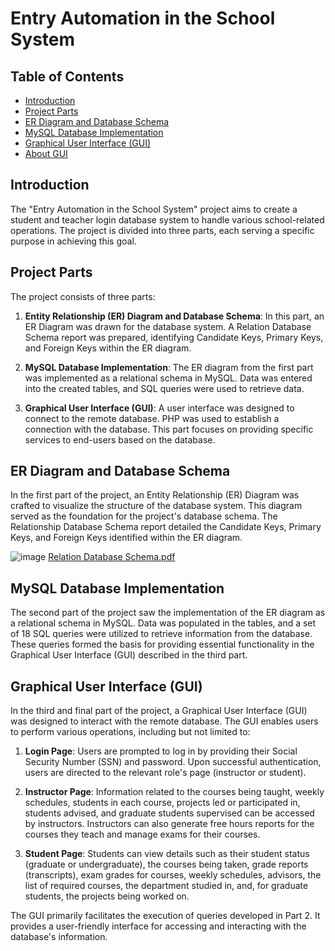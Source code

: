 # Entry Automation in the School System

## Table of Contents
- [Introduction](#introduction)
- [Project Parts](#project-parts)
- [ER Diagram and Database Schema](#er-diagram-and-database-schema)
- [MySQL Database Implementation](#mysql-database-implementation)
- [Graphical User Interface (GUI)](#graphical-user-interface-gui)
- [About GUI](#about-gui)

## Introduction

The "Entry Automation in the School System" project aims to create a student and teacher login database system to handle various school-related operations. The project is divided into three parts, each serving a specific purpose in achieving this goal.

## Project Parts

The project consists of three parts:

1. **Entity Relationship (ER) Diagram and Database Schema**: In this part, an ER Diagram was drawn for the database system. A Relation Database Schema report was prepared, identifying Candidate Keys, Primary Keys, and Foreign Keys within the ER diagram.

2. **MySQL Database Implementation**: The ER diagram from the first part was implemented as a relational schema in MySQL. Data was entered into the created tables, and SQL queries were used to retrieve data.
 
3. **Graphical User Interface (GUI)**: A user interface was designed to connect to the remote database. PHP was used to establish a connection with the database. This part focuses on providing specific services to end-users based on the database.

## ER Diagram and Database Schema

In the first part of the project, an Entity Relationship (ER) Diagram was crafted to visualize the structure of the database system. This diagram served as the foundation for the project's database schema. The Relationship Database Schema report detailed the Candidate Keys, Primary Keys, and Foreign Keys identified within the ER diagram.

![image](https://github.com/Nilhantopcu/Entry-Automation-in-the-School-System/assets/118310685/edfc9ec9-b988-421f-a79a-1ab95ff63882)
[Relation Database Schema.pdf](https://github.com/Nilhantopcu/Entry-Automation-in-the-School-System/files/13317873/Relation.Database.Schema.pdf)

## MySQL Database Implementation

The second part of the project saw the implementation of the ER diagram as a relational schema in MySQL. Data was populated in the tables, and a set of 18 SQL queries were utilized to retrieve information from the database. These queries formed the basis for providing essential functionality in the Graphical User Interface (GUI) described in the third part.

## Graphical User Interface (GUI)

In the third and final part of the project, a Graphical User Interface (GUI) was designed to interact with the remote database. The GUI enables users to perform various operations, including but not limited to:

1. **Login Page**: Users are prompted to log in by providing their Social Security Number (SSN) and password. Upon successful authentication, users are directed to the relevant role's page (instructor or student).

2. **Instructor Page**: Information related to the courses being taught, weekly schedules, students in each course, projects led or participated in, students advised, and graduate students supervised can be accessed by instructors. Instructors can also generate free hours reports for the courses they teach and manage exams for their courses.

3. **Student Page**: Students can view details such as their student status (graduate or undergraduate), the courses being taken, grade reports (transcripts), exam grades for courses, weekly schedules, advisors, the list of required courses, the department studied in, and, for graduate students, the projects being worked on.

The GUI primarily facilitates the execution of queries developed in Part 2. It provides a user-friendly interface for accessing and interacting with the database's information.


